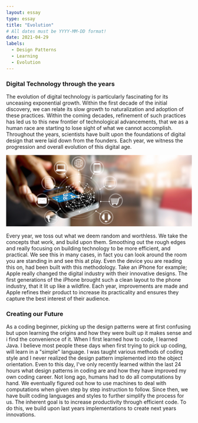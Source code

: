```yaml
---
layout: essay
type: essay
title: "Evolution"
# All dates must be YYYY-MM-DD format!
date: 2021-04-29
labels:
  - Design Patterns
  - Learning
  - Evolution
---
```




### Digital Technology through the years
The evolution of digital technology is particularly fascinating for its unceasing exponential growth. Within the first decade of the initial discovery, we can relate its slow growth to naturalization and adoption of these practices. Within the coming decades, refinement of such practices has led us to this new frontier of technological advancements, that we as a human race are starting to lose sight of what we cannot accomplish. Throughout the years, scientists have built upon the foundations of digital design that were laid down from the founders. Each year, we witness the progression and overall evolution of this digital age.

<img class="ui medium left floated image" src="../images/DigitalEvolution.jpg">

Every year, we toss out what we deem random and worthless. We take the concepts that work, and build upon them. Smoothing out the rough edges and really focusing on building technology to be more efficient, and practical. We see this in many cases, in fact you can look around the room you are standing in and see this at play. Even the device you are reading this on, had been built with this methodology. Take an iPhone for example; Apple really changed the digital industry with their innovative designs. The first generations of the iPhone brought such a clean layout to the phone industry, that it lit up like a wildfire. Each year, improvements are made and Apple refines their product to increase its practicality and ensures they capture the best interest of their audience.

### Creating our Future
As a coding beginner, picking up the design patterns were at first confusing but upon learning the origins and how they were built up it makes sense and i find the convenience of it. When I first learned how to code, I learned Java. I believe most people these days when first trying to pick up coding, will learn in a "simple" language. I was taught various methods of coding style and I never realized the design pattern implemented into the object orientation. Even to this day, I've only recently learned within the last 24 hours what design patterns in coding are and how they have improved my own coding career. Not long ago, humans had to do all computations by hand. We eventually figured out how to use machines to deal with computations when given step by step instruction to follow. Since then, we have built coding languages and styles to further simplify the process for us. The inherent goal is to increase productivity through efficient code. To do this, we build upon last years implementations to create next years innovations.